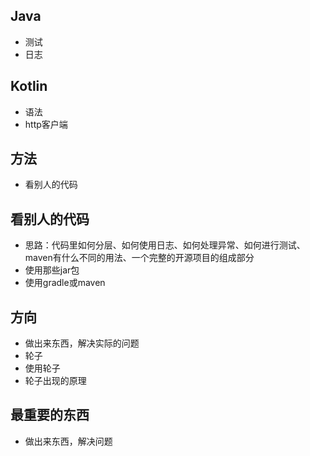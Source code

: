## Java
- 测试
- 日志

## Kotlin
- 语法
- http客户端

## 方法
- 看别人的代码

## 看别人的代码
- 思路：代码里如何分层、如何使用日志、如何处理异常、如何进行测试、maven有什么不同的用法、一个完整的开源项目的组成部分
- 使用那些jar包
- 使用gradle或maven

## 方向
- 做出来东西，解决实际的问题
- 轮子
- 使用轮子
- 轮子出现的原理

## 最重要的东西
- 做出来东西，解决问题